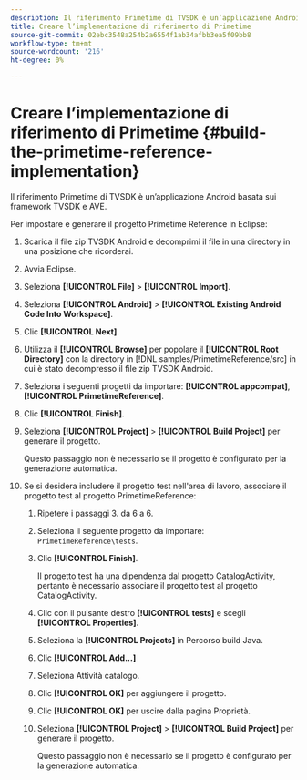 ```yaml
---
description: Il riferimento Primetime di TVSDK è un’applicazione Android basata sui framework TVSDK e AVE.
title: Creare l’implementazione di riferimento di Primetime
source-git-commit: 02ebc3548a254b2a6554f1ab34afbb3ea5f09bb8
workflow-type: tm+mt
source-wordcount: '216'
ht-degree: 0%

---
```


# Creare l’implementazione di riferimento di Primetime {#build-the-primetime-reference-implementation}

Il riferimento Primetime di TVSDK è un’applicazione Android basata sui framework TVSDK e AVE.

Per impostare e generare il progetto Primetime Reference in Eclipse:

1. Scarica il file zip TVSDK Android e decomprimi il file in una directory in una posizione che ricorderai.
1. Avvia Eclipse.
1. Seleziona **[!UICONTROL File]** > **[!UICONTROL Import]**.
1. Seleziona **[!UICONTROL Android]** > **[!UICONTROL Existing Android Code Into Workspace]**.
1. Clic **[!UICONTROL Next]**.
1. Utilizza il **[!UICONTROL Browse]** per popolare il **[!UICONTROL Root Directory]** con la directory in [!DNL samples/PrimetimeReference/src] in cui è stato decompresso il file zip TVSDK Android.
1. Seleziona i seguenti progetti da importare: **[!UICONTROL appcompat]**, **[!UICONTROL PrimetimeReference]**.
1. Clic **[!UICONTROL Finish]**.
1. Seleziona  **[!UICONTROL Project]** > **[!UICONTROL Build Project]** per generare il progetto.

   Questo passaggio non è necessario se il progetto è configurato per la generazione automatica.
1. Se si desidera includere il progetto test nell&#39;area di lavoro, associare il progetto test al progetto PrimetimeReference:
   1. Ripetere i passaggi 3. da 6 a 6.
   1. Seleziona il seguente progetto da importare: `PrimetimeReference\tests`.
   1. Clic **[!UICONTROL Finish]**.

      Il progetto test ha una dipendenza dal progetto CatalogActivity, pertanto è necessario associare il progetto test al progetto CatalogActivity.
   1. Clic con il pulsante destro **[!UICONTROL tests]** e scegli **[!UICONTROL Properties]**.
   1. Seleziona la **[!UICONTROL Projects]** in Percorso build Java.
   1. Clic **[!UICONTROL Add...]**
   1. Seleziona Attività catalogo.
   1. Clic **[!UICONTROL OK]** per aggiungere il progetto.
   1. Clic **[!UICONTROL OK]** per uscire dalla pagina Proprietà.
   1. Seleziona  **[!UICONTROL Project]** > **[!UICONTROL Build Project]** per generare il progetto.

      Questo passaggio non è necessario se il progetto è configurato per la generazione automatica.
